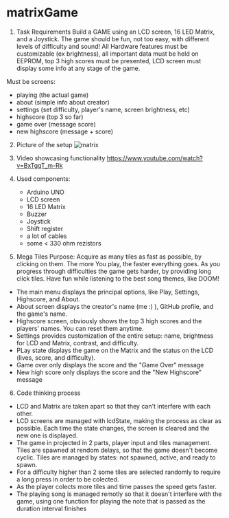 # matrixGame
1. Task Requirements
Build a GAME using an LCD screen, 16 LED Matrix, and a Joystick. The game should be fun, not too easy, with different levels of difficulty and sound! 
All Hardware features must be customizable (ex brightness), all important data must be held on EEPROM, top 3 high scores must be presented, LCD screen must display some info at any stage of the game.

Must be screens: 
  - playing (the actual game)
  - about (simple info about creator)
  - settings (set difficulty, player's name, screen brightness, etc)
  - highscore (top 3 so far)
  - game over (message score)
  - new highscore (message + score)
  
2. Picture of the setup 
![matrix](https://user-images.githubusercontent.com/61291904/147041469-e8938dee-e35e-4bb3-b811-ba85073e1e86.png)

3. Video showcasing functionality
https://www.youtube.com/watch?v=BxTgqT_m-Rk

4. Used components:
    - Arduino UNO
    - LCD screen
    - 16 LED Matrix
    - Buzzer
    - Joystick
    - Shift register
    - a lot of cables 
    - some < 330 ohm rezistors
    
5. Mega Tiles
  Purpose: Acquire as many tiles as fast as possible, by clicking on them. The more You play, the faster everything goes. As you progress through difficulties the game gets harder, by providing long click tiles. Have fun while listening to the best song themes, like DOOM!
  
  - The main menu displays the principal options, like Play, Settings, Highscore, and About. 
  - About screen displays the creator's name (me :) ), GitHub profile, and the game's name.
  - Highscore screen, obviously shows the top 3 high scores and the players' names. You can reset them anytime.
  - Settings provides customization of the entire setup: name, brightness for LCD and Matrix, contrast, and difficulty.
  - PLay state displays the game on the Matrix and the status on the LCD (lives, score, and difficulty).
  - Game over only displays the score and the "Game Over" message
  - New high score only displays the score and the "New Highscore" message

6. Code thinking process
- LCD and Matrix are taken apart so that they can't interfere with each other. 
- LCD screens are managed with lcdState, making the process as clear as possible. Each time the state changes, the screen is cleared and the new one is displayed.
- The game in projected in 2 parts, player input and tiles management. Tiles are spawned at rendom delays, so that the game doesn't become cyclic. Tiles are managed by states: not spawned, active, and ready to spawn.
- For a difficulty higher than 2 some tiles are selected randomly to require a long press in order to be colected.
- As the player colects more tiles and time passes the speed gets faster.
- The playing song is managed remotly so that it doesn't interfere with the game, using one function for playing the note that is passed as the duration interval finishes

